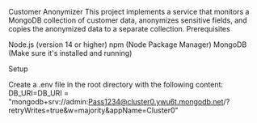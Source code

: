 Customer Anonymizer
This project implements a service that monitors a MongoDB collection of customer data, anonymizes sensitive fields, and copies the anonymized data to a separate collection.
Prerequisites

Node.js (version 14 or higher)
npm (Node Package Manager)
MongoDB (Make sure it's installed and running)

Setup

Create a .env file in the root directory with the following content:
DB_URI=DB_URI = "mongodb+srv://admin:Pass1234@cluster0.ywu6t.mongodb.net/?retryWrites=true&w=majority&appName=Cluster0"
